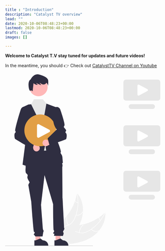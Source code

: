 ```yaml
---
title : "Introduction"
description: "Catalyst TV overview"
lead: ""
date: 2020-10-06T08:48:23+00:00
lastmod: 2020-10-06T08:48:23+00:00
draft: false
images: []

---
```

**Welcome to Catalyst T.V stay tuned for updates and future videos!**

In the meantime, you should
:point_right: Check out [CatalystTV Channel on Youtube](https://www.youtube.com/channel/UCV2lFD4AtGRT-WIrLoX58lg)

<svg data-name="Layer 1" xmlns="http://www.w3.org/2000/svg" width="525.56304" height="580.29729" viewBox="0 0 525.56304 580.29729" xmlns:xlink="http://www.w3.org/1999/xlink"><path d="M628.77094,710.50833c29.14785-17.88633,50.88392-50.8707,47.5438-84.905a157.56429,157.56429,0,0,1-98.48368,44.76113c-14.30478,1.03973-30.32341.7067-40.73021,10.57628-6.47548,6.141-9.40464,15.29421-9.78484,24.21012-.38,8.91635,1.52458,17.75413,3.41845,26.47533l-.58211,2.15045C564.34891,733.44271,599.6231,728.39466,628.77094,710.50833Z" transform="translate(-337.21848 -159.85135)" fill="#f0f0f0"/><path d="M675.59766,625.5765a134.67508,134.67508,0,0,1-55.14489,61.84535,57.99558,57.99558,0,0,1-16.80423,6.91438,33.26319,33.26319,0,0,1-17.46867-1.14658c-5.27267-1.69909-10.46929-4.04768-16.06317-4.43548a20.3671,20.3671,0,0,0-15.54811,5.975c-5.17566,4.94033-8.26751,11.44573-11.07,17.91254-3.11163,7.18015-6.22988,14.68739-12.31142,19.90283-.73687.63193.28675,1.73834,1.0225,1.10737,10.58085-9.074,12.12537-24.05153,20.53748-34.68352,3.92525-4.96108,9.36936-8.76929,15.89815-8.75911,5.70914.00891,11.07,2.42621,16.39383,4.19272a35.4943,35.4943,0,0,0,17.03882,1.75751,53.61582,53.61582,0,0,0,17.00808-6.2428,130.65894,130.65894,0,0,0,32.19746-25.11893,137.06342,137.06342,0,0,0,25.756-38.78118c.39025-.88531-1.05411-1.31963-1.44181-.4401Z" transform="translate(-337.21848 -159.85135)" fill="#fff"/><path d="M628.58846,683.27779a20.20556,20.20556,0,0,0,25.63353,5.24228c.84828-.47.15781-1.81024-.6916-1.33963a18.70991,18.70991,0,0,1-23.83456-4.92516c-.5947-.76613-1.69867.26075-1.10737,1.02251Z" transform="translate(-337.21848 -159.85135)" fill="#fff"/><path d="M588.73987,694.40327a38.94454,38.94454,0,0,1,13.22139-25.114c.7346-.63451-.28879-1.74111-1.02251-1.10737a40.50826,40.50826,0,0,0-13.70493,26.16138c-.10545.966,1.40117,1.02079,1.506.06Z" transform="translate(-337.21848 -159.85135)" fill="#fff"/><path d="M660.139,652.75191a11.4373,11.4373,0,0,1-3.98457-10.09473c.11764-.96421-1.38918-1.01794-1.506-.06a12.81648,12.81648,0,0,0,4.38325,11.17725.779.779,0,0,0,1.06494.04243.75744.75744,0,0,0,.04243-1.06494Z" transform="translate(-337.21848 -159.85135)" fill="#fff"/><path d="M580.30677,560.878c-.09058.6-.18116,1.2-.28307,1.80579a150.62448,150.62448,0,0,1-5.718,23.75477c-.18734.60235-.38626,1.21-.59051,1.80566a158.79028,158.79028,0,0,1-28.70343,50.93037,154.20465,154.20465,0,0,1-16.39955,16.7337c-8.125,7.11734-17.50091,14.18789-22.64866,23.3053a26.45431,26.45431,0,0,0-1.4632,2.929l23.07366,50.75707c.11033.089.20939.18388.32.27348l.8286,2.0687c.322-.24462.65066-.50525.97263-.74987.18737-.14112.36959-.29355.557-.43468.12328-.09766.24637-.19592.3632-.277.04115-.03236.082-.06528.11169-.09239.11682-.08109.21673-.16881.322-.24462q2.7619-2.17767,5.5028-4.40173c.01159-.00527.01159-.00527.018-.02185,13.894-11.33306,26.964-23.92562,37.70719-38.10162.32308-.42661.658-.85793.97055-1.30773a147.14643,147.14643,0,0,0,12.781-20.32882,130.08839,130.08839,0,0,0,5.43607-11.98725A108.1739,108.1739,0,0,0,600.72152,624.26c1.33607-22.57407-4.56232-45.32416-19.27785-62.11057C581.06692,561.72031,580.69512,561.30186,580.30677,560.878Z" transform="translate(-337.21848 -159.85135)" fill="#f0f0f0"/><path d="M579.71443,561.28494A134.675,134.675,0,0,1,572.9195,643.866a57.99543,57.99543,0,0,1-9.25431,15.63806,33.26323,33.26323,0,0,1-14.63806,9.60187c-5.23291,1.81788-10.79613,3.07139-15.496,6.12965a20.36711,20.36711,0,0,0-8.81693,14.13174c-1.15805,7.06068.29,14.11638,1.94581,20.96706,1.83849,7.60637,3.86861,15.47788,2.1529,23.30363-.20788.9482,1.27556,1.21532,1.48313.26855,2.98505-13.61546-4.79926-26.50411-4.48385-40.05783.14718-6.32441,2.20119-12.64279,7.42019-16.56544,4.5638-3.43018,10.29953-4.72772,15.61387-6.52257a35.49425,35.49425,0,0,0,14.66268-8.85527,53.61569,53.61569,0,0,0,9.8214-15.22457,130.659,130.659,0,0,0,10.58454-39.44115,137.06311,137.06311,0,0,0-2.78424-46.47148c-.22142-.94183-1.63616-.419-1.41618.51668Z" transform="translate(-337.21848 -159.85135)" fill="#fff"/><path d="M576.92038,635.659a20.20555,20.20555,0,0,0,23.62316-11.24748c.39434-.886-.96389-1.54038-1.35876-.65323a18.70989,18.70989,0,0,1-21.99584,10.41759c-.93611-.25366-1.19931,1.23091-.26856,1.48312Z" transform="translate(-337.21848 -159.85135)" fill="#fff"/><path d="M551.80182,668.53365a38.94454,38.94454,0,0,1-4.56383-28.01233c.20451-.9489-1.27886-1.21631-1.48313-.26855a40.50821,40.50821,0,0,0,4.80834,29.13971c.49742.8348,1.73334-.02856,1.23862-.85883Z" transform="translate(-337.21848 -159.85135)" fill="#fff"/><path d="M583.733,592.29019a11.4373,11.4373,0,0,1-9.25919-5.66109c-.48659-.8407-1.722.02361-1.23862.85883a12.81643,12.81643,0,0,0,10.22925,6.28539.779.779,0,0,0,.87584-.60729.75743.75743,0,0,0-.60728-.87584Z" transform="translate(-337.21848 -159.85135)" fill="#fff"/><polygon points="102.687 565.457 117.324 565.456 124.287 509 102.685 509.001 102.687 565.457" fill="#ffb6b6"/><path d="M436.17229,720.52965l4.11985-.00017,16.08455-6.54121,8.62083,6.54021h.00116a18.37067,18.37067,0,0,1,18.3697,18.3694v.59694l-47.19522.00175Z" transform="translate(-337.21848 -159.85135)" fill="#2f2e41"/><polygon points="170.687 565.457 185.324 565.456 192.287 509 170.685 509.001 170.687 565.457" fill="#ffb6b6"/><path d="M504.17229,720.52965l4.11985-.00017,16.08455-6.54121,8.62083,6.54021h.00116a18.37067,18.37067,0,0,1,18.3697,18.3694v.59694l-47.19522.00175Z" transform="translate(-337.21848 -159.85135)" fill="#2f2e41"/><polygon points="91.037 204.001 110.387 263.5 171.387 261.5 152.643 204.001 91.037 204.001" fill="#e6e6e6"/><path d="M519.60574,416.35135l-115,3,2,56s-2,15,2,19,6,4,4,11,8.56693,18.43307,7.28346,19.71654-4.28346,8.28346-4.28346,8.28346l10,57s7,99,9,101,4,0,2,5-4,3-2,5a73.65012,73.65012,0,0,1,5,6H463.7829s1.82284-10,1.82284-11,2-7,2-8-1.76772-2.76772-1.76772-2.76772a32.89916,32.89916,0,0,1-1.23228-6.23228c0-2-6-79-6-79l12-100,29,98s0,86,2,88,2,1,1,5-5,3-2,6,4-2,3,3l-1,5,30,.42914s4-8.42914,2-11.42914-1.88-2.1811.56-7.09055,3.44-5.90945,2.44-6.90945-1-6.3189-1-6.3189l-5-95.6811s-1-101-1-104a9.97451,9.97451,0,0,1,.83071-4.49876v-4.0721l-3.83071-14.42914Z" transform="translate(-337.21848 -159.85135)" fill="#2f2e41"/><path d="M509.10574,270.85135l-35-13-58,4-13.4296,6.26715a23.2377,23.2377,0,0,0-12.9511,25.657l17.3807,86.07583-11,85s54.5,26.5,71.5-42.5l6-26s2,80,59,63c0,0-1-16-2-22s-3-6-4-9-3,0-1-6-16-48-16-48Z" transform="translate(-337.21848 -159.85135)" fill="#2f2e41"/><polygon points="125.387 177.5 88.033 101.369 97.387 84.5 127.698 84.5 139.705 99.047 125.387 177.5" fill="#e6e6e6"/><path d="M443.96673,420.20166a11.16677,11.16677,0,0,1-11.73088-12.4732l-35.68176-17.36518,17.74115-10.5115,31.1641,18.10179a11.2273,11.2273,0,0,1-1.49261,22.24809Z" transform="translate(-337.21848 -159.85135)" fill="#ffb8b8"/><path d="M370.68044,377.79032c-1.70214-2.07813-3.68115-16.563.04981-19.96192,3.14648-2.86621,2.46-4.19873.45947-7.19971-1.7373-2.606,11.59912-50.72265,19.26514-73.081a12.42107,12.42107,0,0,1,23.94092,6.40039c2.70605,28.625-1.14209,48.147-12.10791,61.36768l33.87793,44.88183L429.949,412.993S372.23171,379.68387,370.68044,377.79032Z" transform="translate(-337.21848 -159.85135)" fill="#2f2e41"/><circle cx="112.88726" cy="43" r="31" fill="#ffb8b8"/><path d="M482.9338,180.3627c-.82373-7.41406-11.533-14.82812-30.48-19.77081-18.947-4.94275-28.83246,16.47565-28.83246,16.47565-13.1806,6.59027-5.35474,41.60119-1.23572,38.306,4.119-3.29511,7.826,2.05951,7.826,2.05951l3.04791-27.43177c4.33893,3.325,9.22956,6.1402,14.479,5.30341l-6.42468-6.32581q9.13357,3.97413,18.26721,7.94825-3.02363-4.16052-6.04718-8.321c.208-.00671.41675-.01587.62524-.0238a28.97171,28.97171,0,0,0,9.24451,5.16925c3.99567,1.14526,8.78332.5257,11.52093-2.602a8.49931,8.49931,0,0,0,1.63758-2.94714c4.97125,3.4049,5.95977,10.69549,5.95977,10.69549S483.75753,187.77677,482.9338,180.3627Z" transform="translate(-337.21848 -159.85135)" fill="#2f2e41"/><circle cx="118.60217" cy="189.28346" r="53.64177" fill="#e29f46"/><path d="M465.52425,385.443a11.16678,11.16678,0,0,1,17.00768-1.98319l35.213-18.2971-2.13615,20.5104L482.4974,399.90383A11.22729,11.22729,0,0,1,465.52425,385.443Z" transform="translate(-337.21848 -159.85135)" fill="#ffb8b8"/><path d="M487.26248,398.993l-6.2168-22.79541,30.87793-29.88183C500.95779,333.095,497.10964,313.573,499.8157,284.948a12.42086,12.42086,0,0,1,23.94092-6.40039c7.666,22.3584,16.36962,49.88086,14.29638,54.02734-.27588.55176-.52636,1.04444-.75146,1.48682-1.85694,3.65137-1.85694,3.65137-.04932,6.00049.22559.29346.47705.62012.75342.98926.70019.9331,1.45459,1.81054,2.18408,2.65869,2.34961,2.73193,4.56934,5.3125,2.832,7.91845-2.00049,3.001-2.687,4.3335.45948,7.19971,3.731,3.39893,1.75195,17.88379.0498,19.96192-1.55127,1.89355-46.727,17.022-55.76709,20.03515Z" transform="translate(-337.21848 -159.85135)" fill="#2f2e41"/><path d="M633.60908,740.14865H338.13782a.91934.91934,0,0,1,0-1.83869H633.60908a.91935.91935,0,1,1,0,1.83869Z" transform="translate(-337.21848 -159.85135)" fill="#ccc"/><path d="M854.28152,248.677H746.22927a8.5095,8.5095,0,0,1-8.5-8.5V186.39725a8.50951,8.50951,0,0,1,8.5-8.5H854.28152a8.50951,8.50951,0,0,1,8.5,8.5V240.177A8.5095,8.5095,0,0,1,854.28152,248.677Z" transform="translate(-337.21848 -159.85135)" fill="#e6e6e6"/><path d="M836.53005,276.84842H763.74148a8.07569,8.07569,0,0,1,0-16.15137h72.78857a8.07569,8.07569,0,1,1,0,16.15137Z" transform="translate(-337.21848 -159.85135)" fill="#e6e6e6"/><path d="M854.28152,403.03263H746.22927a8.50951,8.50951,0,0,1-8.5-8.5V340.75284a8.50951,8.50951,0,0,1,8.5-8.5H854.28152a8.50951,8.50951,0,0,1,8.5,8.5v53.77979A8.50951,8.50951,0,0,1,854.28152,403.03263Z" transform="translate(-337.21848 -159.85135)" fill="#e6e6e6"/><path d="M836.53005,429.34854H763.74148a8.07568,8.07568,0,1,1,0-16.15136h72.78857a8.07568,8.07568,0,1,1,0,16.15136Z" transform="translate(-337.21848 -159.85135)" fill="#e6e6e6"/><path d="M854.28152,556.38846H746.22927a8.50982,8.50982,0,0,1-8.5-8.5V494.10868a8.5095,8.5095,0,0,1,8.5-8.5H854.28152a8.5095,8.5095,0,0,1,8.5,8.5v53.77978A8.50982,8.50982,0,0,1,854.28152,556.38846Z" transform="translate(-337.21848 -159.85135)" fill="#e6e6e6"/><path d="M836.53005,582.84842H763.74148a8.07569,8.07569,0,0,1,0-16.15137h72.78857a8.07569,8.07569,0,1,1,0,16.15137Z" transform="translate(-337.21848 -159.85135)" fill="#e6e6e6"/><path d="M449.50391,374.23a4.50007,4.50007,0,0,1-2.1709-.56543A4.44151,4.44151,0,0,1,445,369.7207V332.54688a4.49981,4.49981,0,0,1,6.9126-3.79834l35.26318,18.58691a4.50008,4.50008,0,0,1,0,7.59668L451.9126,373.519A4.47852,4.47852,0,0,1,449.50391,374.23Z" transform="translate(-337.21848 -159.85135)" fill="#fff"/><path d="M788.89911,231.78142a3.6333,3.6333,0,0,1-1.75277-.45653,3.586,3.586,0,0,1-1.88364-3.18422V198.12685a3.63309,3.63309,0,0,1,5.58116-3.06674L819.315,210.067a3.63333,3.63333,0,0,1,0,6.13349l-28.47118,15.00691A3.61584,3.61584,0,0,1,788.89911,231.78142Z" transform="translate(-337.21848 -159.85135)" fill="#fff"/><path d="M788.63641,386.78142a3.63324,3.63324,0,0,1-1.75276-.45653A3.586,3.586,0,0,1,785,383.14067V353.12685a3.6331,3.6331,0,0,1,5.58117-3.06674l28.47118,15.0069a3.63334,3.63334,0,0,1,0,6.13349l-28.47118,15.00691A3.6159,3.6159,0,0,1,788.63641,386.78142Z" transform="translate(-337.21848 -159.85135)" fill="#fff"/><path d="M788.37372,541.78142a3.6333,3.6333,0,0,1-1.75277-.45653,3.58606,3.58606,0,0,1-1.88365-3.18422V508.12685a3.6331,3.6331,0,0,1,5.58117-3.06674l28.47118,15.0069a3.63333,3.63333,0,0,1,0,6.13349l-28.47118,15.00691A3.61584,3.61584,0,0,1,788.37372,541.78142Z" transform="translate(-337.21848 -159.85135)" fill="#fff"/></svg>